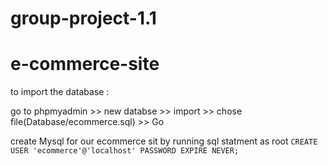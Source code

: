 # group-project-1.1
# e-commerce-site

to import the database :

go to phpmyadmin >> new databse >> import >> chose file(Database/ecommerce.sql) >> Go 

create Mysql for our ecommerce sit by running sql statment as root `CREATE USER 'ecommerce'@'localhost' PASSWORD EXPIRE NEVER;`
